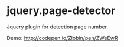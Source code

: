 # jquery.page-detector
Jquery plugin for detection page number.

Demo: http://codepen.io/Zlobin/pen/ZWeEwR

